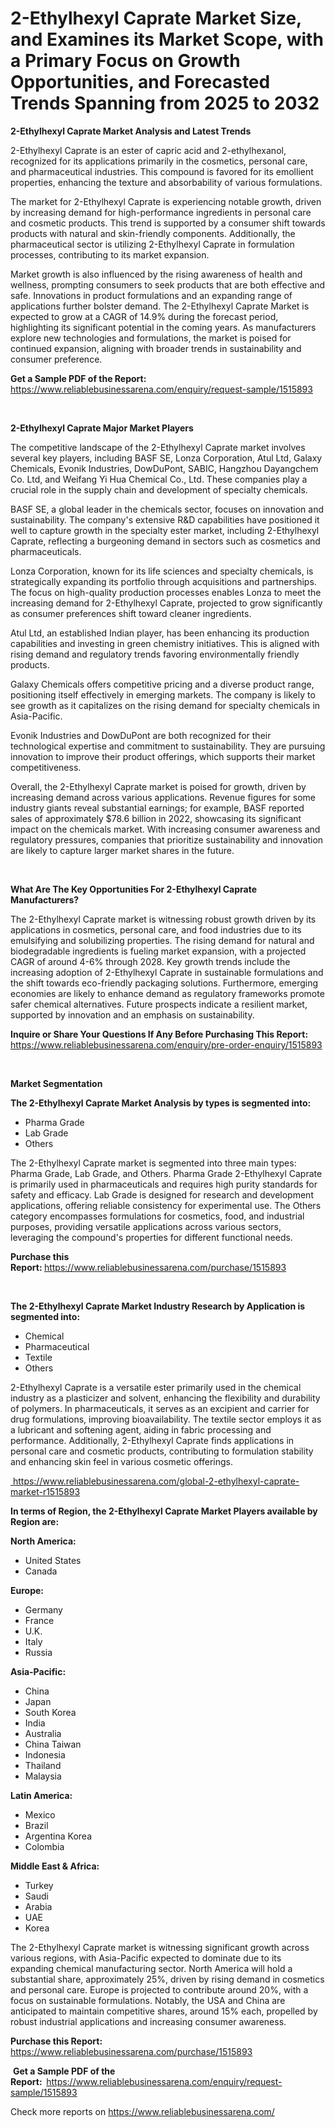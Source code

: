 <p><h1>2-Ethylhexyl Caprate Market Size, and Examines its Market Scope, with a Primary Focus on Growth Opportunities, and Forecasted Trends Spanning from 2025 to 2032</h1></p><p><strong>2-Ethylhexyl Caprate Market Analysis and Latest Trends</strong></p>
<p><p>2-Ethylhexyl Caprate is an ester of capric acid and 2-ethylhexanol, recognized for its applications primarily in the cosmetics, personal care, and pharmaceutical industries. This compound is favored for its emollient properties, enhancing the texture and absorbability of various formulations. </p><p>The market for 2-Ethylhexyl Caprate is experiencing notable growth, driven by increasing demand for high-performance ingredients in personal care and cosmetic products. This trend is supported by a consumer shift towards products with natural and skin-friendly components. Additionally, the pharmaceutical sector is utilizing 2-Ethylhexyl Caprate in formulation processes, contributing to its market expansion.</p><p>Market growth is also influenced by the rising awareness of health and wellness, prompting consumers to seek products that are both effective and safe. Innovations in product formulations and an expanding range of applications further bolster demand. The 2-Ethylhexyl Caprate Market is expected to grow at a CAGR of 14.9% during the forecast period, highlighting its significant potential in the coming years. As manufacturers explore new technologies and formulations, the market is poised for continued expansion, aligning with broader trends in sustainability and consumer preference.</p></p>
<p><strong>Get a Sample PDF of the Report:&nbsp;</strong> <a href="https://www.reliablebusinessarena.com/enquiry/request-sample/1515893?utm_campaign=3498&utm_medium=2&utm_source=Github&utm_content=ia&utm_term=29032025&utm_id=2-ethylhexyl-caprate">https://www.reliablebusinessarena.com/enquiry/request-sample/1515893</a></p>
<p>&nbsp;</p>
<p><strong>2-Ethylhexyl Caprate Major Market Players</strong></p>
<p><p>The competitive landscape of the 2-Ethylhexyl Caprate market involves several key players, including BASF SE, Lonza Corporation, Atul Ltd, Galaxy Chemicals, Evonik Industries, DowDuPont, SABIC, Hangzhou Dayangchem Co. Ltd, and Weifang Yi Hua Chemical Co., Ltd. These companies play a crucial role in the supply chain and development of specialty chemicals.</p><p>BASF SE, a global leader in the chemicals sector, focuses on innovation and sustainability. The company's extensive R&D capabilities have positioned it well to capture growth in the specialty ester market, including 2-Ethylhexyl Caprate, reflecting a burgeoning demand in sectors such as cosmetics and pharmaceuticals.</p><p>Lonza Corporation, known for its life sciences and specialty chemicals, is strategically expanding its portfolio through acquisitions and partnerships. The focus on high-quality production processes enables Lonza to meet the increasing demand for 2-Ethylhexyl Caprate, projected to grow significantly as consumer preferences shift toward cleaner ingredients.</p><p>Atul Ltd, an established Indian player, has been enhancing its production capabilities and investing in green chemistry initiatives. This is aligned with rising demand and regulatory trends favoring environmentally friendly products.</p><p>Galaxy Chemicals offers competitive pricing and a diverse product range, positioning itself effectively in emerging markets. The company is likely to see growth as it capitalizes on the rising demand for specialty chemicals in Asia-Pacific.</p><p>Evonik Industries and DowDuPont are both recognized for their technological expertise and commitment to sustainability. They are pursuing innovation to improve their product offerings, which supports their market competitiveness.</p><p>Overall, the 2-Ethylhexyl Caprate market is poised for growth, driven by increasing demand across various applications. Revenue figures for some industry giants reveal substantial earnings; for example, BASF reported sales of approximately $78.6 billion in 2022, showcasing its significant impact on the chemicals market. With increasing consumer awareness and regulatory pressures, companies that prioritize sustainability and innovation are likely to capture larger market shares in the future.</p></p>
<p>&nbsp;</p>
<p><strong>What Are The Key Opportunities For 2-Ethylhexyl Caprate Manufacturers?</strong></p>
<p><p>The 2-Ethylhexyl Caprate market is witnessing robust growth driven by its applications in cosmetics, personal care, and food industries due to its emulsifying and solubilizing properties. The rising demand for natural and biodegradable ingredients is fueling market expansion, with a projected CAGR of around 4-6% through 2028. Key growth trends include the increasing adoption of 2-Ethylhexyl Caprate in sustainable formulations and the shift towards eco-friendly packaging solutions. Furthermore, emerging economies are likely to enhance demand as regulatory frameworks promote safer chemical alternatives. Future prospects indicate a resilient market, supported by innovation and an emphasis on sustainability.</p></p>
<p><strong>Inquire or Share Your Questions If Any Before Purchasing This Report:</strong> <a href="https://www.reliablebusinessarena.com/enquiry/pre-order-enquiry/1515893?utm_campaign=3498&utm_medium=2&utm_source=Github&utm_content=ia&utm_term=29032025&utm_id=2-ethylhexyl-caprate">https://www.reliablebusinessarena.com/enquiry/pre-order-enquiry/1515893</a></p>
<p>&nbsp;</p>
<p><strong>Market Segmentation</strong></p>
<p><strong>The 2-Ethylhexyl Caprate Market Analysis by types is segmented into:</strong></p>
<p><ul><li>Pharma Grade</li><li>Lab Grade</li><li>Others</li></ul></p>
<p><p>The 2-Ethylhexyl Caprate market is segmented into three main types: Pharma Grade, Lab Grade, and Others. Pharma Grade 2-Ethylhexyl Caprate is primarily used in pharmaceuticals and requires high purity standards for safety and efficacy. Lab Grade is designed for research and development applications, offering reliable consistency for experimental use. The Others category encompasses formulations for cosmetics, food, and industrial purposes, providing versatile applications across various sectors, leveraging the compound's properties for different functional needs.</p></p>
<p><strong>Purchase this Report:&nbsp;</strong><a href="https://www.reliablebusinessarena.com/purchase/1515893?utm_campaign=3498&utm_medium=2&utm_source=Github&utm_content=ia&utm_term=29032025&utm_id=2-ethylhexyl-caprate">https://www.reliablebusinessarena.com/purchase/1515893</a></p>
<p>&nbsp;</p>
<p><strong>The 2-Ethylhexyl Caprate Market Industry Research by Application is segmented into:</strong></p>
<p><ul><li>Chemical</li><li>Pharmaceutical</li><li>Textile</li><li>Others</li></ul></p>
<p><p>2-Ethylhexyl Caprate is a versatile ester primarily used in the chemical industry as a plasticizer and solvent, enhancing the flexibility and durability of polymers. In pharmaceuticals, it serves as an excipient and carrier for drug formulations, improving bioavailability. The textile sector employs it as a lubricant and softening agent, aiding in fabric processing and performance. Additionally, 2-Ethylhexyl Caprate finds applications in personal care and cosmetic products, contributing to formulation stability and enhancing skin feel in various cosmetic offerings.</p></p>
<p><a href="https://www.reliablebusinessarena.com/global-2-ethylhexyl-caprate-market-r1515893?utm_campaign=3498&utm_medium=2&utm_source=Github&utm_content=ia&utm_term=29032025&utm_id=2-ethylhexyl-caprate">&nbsp;https://www.reliablebusinessarena.com/global-2-ethylhexyl-caprate-market-r1515893</a></p>
<p><strong>In terms of Region, the 2-Ethylhexyl Caprate Market Players available by Region are:</strong></p>
<p>
    <p> <strong> North America: </strong>
        <ul>
            <li>United States</li>
            <li>Canada</li>
        </ul>
        </p> 
    <p> <strong> Europe: </strong>
        <ul>
            <li>Germany</li>
            <li>France</li>
            <li>U.K.</li>
            <li>Italy</li>
            <li>Russia</li>
        </ul>
        </p> 
    <p> <strong> Asia-Pacific: </strong>
        <ul>
            <li>China</li>
            <li>Japan</li>
            <li>South Korea</li>
            <li>India</li>
            <li>Australia</li>
            <li>China Taiwan</li>
            <li>Indonesia</li>
            <li>Thailand</li>
            <li>Malaysia</li>
        </ul>
        </p> 
    <p> <strong> Latin America: </strong>
        <ul>
            <li>Mexico</li>
            <li>Brazil</li>
            <li>Argentina Korea</li>
            <li>Colombia</li>
        </ul>
        </p> 
    <p> <strong> Middle East & Africa: </strong>
        <ul>
            <li>Turkey</li>
            <li>Saudi</li>
            <li>Arabia</li>
            <li>UAE</li>
            <li>Korea</li>
        </ul>
    </p>
    </p>
<p><p>The 2-Ethylhexyl Caprate market is witnessing significant growth across various regions, with Asia-Pacific expected to dominate due to its expanding chemical manufacturing sector. North America will hold a substantial share, approximately 25%, driven by rising demand in cosmetics and personal care. Europe is projected to contribute around 20%, with a focus on sustainable formulations. Notably, the USA and China are anticipated to maintain competitive shares, around 15% each, propelled by robust industrial applications and increasing consumer awareness.</p></p>
<p><strong>Purchase this Report: </strong><a href="https://www.reliablebusinessarena.com/purchase/1515893?utm_campaign=3498&utm_medium=2&utm_source=Github&utm_content=ia&utm_term=29032025&utm_id=2-ethylhexyl-caprate">https://www.reliablebusinessarena.com/purchase/1515893</a></p>
<p>&nbsp;<strong>Get a Sample PDF of the Report:&nbsp;&nbsp;</strong><a href="https://www.reliablebusinessarena.com/enquiry/request-sample/1515893?utm_campaign=3498&utm_medium=2&utm_source=Github&utm_content=ia&utm_term=29032025&utm_id=2-ethylhexyl-caprate">https://www.reliablebusinessarena.com/enquiry/request-sample/1515893</a></p>
<p><strong></strong></p>
<p>Check more reports on <a href="https://www.reliablebusinessarena.com/?utm_campaign=3498&utm_medium=2&utm_source=Github&utm_content=ia&utm_term=29032025&utm_id=2-ethylhexyl-caprate">https://www.reliablebusinessarena.com/</a></p>